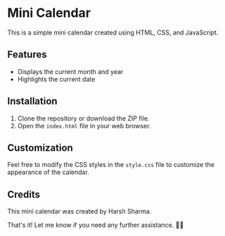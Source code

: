 # Mini Calendar

This is a simple mini calendar created using HTML, CSS, and JavaScript.

## Features

- Displays the current month and year
- Highlights the current date

## Installation

1. Clone the repository or download the ZIP file.
2. Open the `index.html` file in your web browser.

## Customization

Feel free to modify the CSS styles in the `style.css` file to customize the appearance of the calendar.

## Credits

This mini calendar was created by Harsh Sharma.

That's it! Let me know if you need any further assistance. 📅😊
